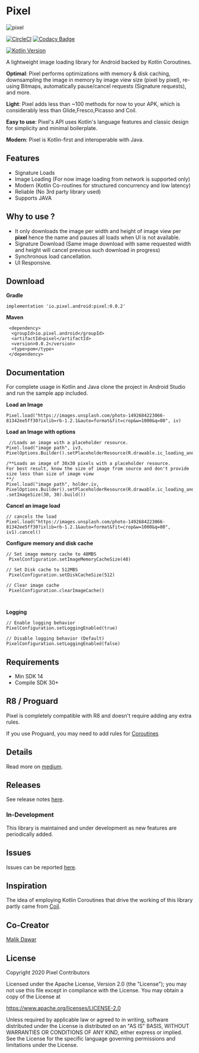 # Pixel
![pixel](https://miro.medium.com/max/875/0*iAMn0EvUMF__xp3F)

[![CircleCI](https://circleci.com/gh/mmobin789/pixel/tree/master.svg?style=svg)](https://circleci.com/gh/mmobin789/pixel/tree/master)
[![Codacy Badge](https://app.codacy.com/project/badge/Grade/863ea5386f204bd4807580d3ae231874)](https://www.codacy.com/manual/mmobin789/pixel?utm_source=github.com&amp;utm_medium=referral&amp;utm_content=mmobin789/pixel&amp;utm_campaign=Badge_Grade)

[![Kotlin Version](https://img.shields.io/badge/kotlin-1.4.10-green.svg)](http://kotlinlang.org/)

A lightweight image loading library for Android backed by Kotlin Coroutines.

**Optimal**: Pixel performs optimizations with memory & disk caching, downsampling the image in memory by image view size (pixel by pixel), re-using Bitmaps, automatically pause/cancel requests (Signature requests), and more.

**Light**: Pixel adds less than ~100 methods for now to your APK, which is considerably less than Glide,Fresco,Picasso and Coil.

**Easy to use**: Pixel's API uses Kotlin's language features and classic design for simplicity and minimal boilerplate.

**Modern**: Pixel is Kotlin-first and interoperable with Java.

## Features
 - Signature Loads
 - Image Loading (For now image loading from network is supported only)
 - Modern (Kotlin Co-routines for structured concurrency and low latency)
 - Reliable (No 3rd party library used)
 - Supports JAVA
 
 
 ## Why to use ?
   
   - It only downloads the image per width and height of image view per **pixel** hence the name and pauses all loads when UI is not          available.
   - Signature Download (Same image download with same requested width and height will cancel previous such download in progress)
   - Synchronous load cancellation.
   - UI Responsive.
  
 
 
 ## Download
 
 **Gradle**
 ```
 implementation 'io.pixel.android:pixel:0.0.2'
 ```
 
 **Maven**
  
```
 <dependency>
  <groupId>io.pixel.android</groupId>
  <artifactId>pixel</artifactId>
  <version>0.0.2</version>
  <type>pom</type>
 </dependency>
```
 

## Documentation
 
For complete usage in Kotlin and Java clone the project in Android Studio and run the sample app included.

 
 **Load an Image**
 
 ```
 Pixel.load("https://images.unsplash.com/photo-1492684223066-81342ee5ff30?ixlib=rb-1.2.1&auto=format&fit=crop&w=1000&q=80", iv)
 ```
 **Load an Image with options**
 
 ```
  //Loads an image with a placeholder resource.
 Pixel.load("image path", iv3, PixelOptions.Builder().setPlaceholderResource(R.drawable.ic_loading_android).build())
 
 /**Loads an image of 30x30 pixels with a placeholder resource.
 For best result, know the size of image from source and don't provide size less than size of image view
 **/
 Pixel.load("image path", holder.iv, PixelOptions.Builder().setPlaceholderResource(R.drawable.ic_loading_android)
 .setImageSize(30, 30).build())

 ```
 **Cancel an image load**
 
```
// cancels the load 
Pixel.load("https://images.unsplash.com/photo-1492684223066-81342ee5ff30?ixlib=rb-1.2.1&auto=format&fit=crop&w=1000&q=80", iv1).cancel()

```
 
 **Configure memory and disk cache**
 
 ```
 // Set image memory cache to 48MBS
  PixelConfiguration.setImageMemoryCacheSize(48)
  
 // Set Disk cache to 512MBS
  PixelConfiguration.setDiskCacheSize(512)
  
 // Clear image cache
  PixelConfiguration.clearImageCache()
  
   
   ```
   
 **Logging**
 
   ```
 // Enable logging behavior
   PixelConfiguration.setLoggingEnabled(true)
   
 // Disable logging behavior (Default)
   PixelConfiguration.setLoggingEnabled(false)
   ```
   ## Requirements
   - Min SDK 14
   - Compile SDK 30+
   
   ## R8 / Proguard
   Pixel is completely compatible with R8 and doesn't require adding any extra rules.

   If you use Proguard, you may need to add rules for [Coroutines](https://github.com/Kotlin/kotlinx.coroutines/blob/master/kotlinx-coroutines-core/jvm/resources/META-INF/proguard/coroutines.pro)
   
   ## Details
   
   Read more on [medium](https://medium.com/better-programming/introducing-pixel-a-new-kotlin-image-loading-library-for-android-a37a7a192f73).
   
   ## Releases
   See release notes [here](https://github.com/mmobin789/pixel/releases).
 
 ### In-Development
 This library is maintained and under development as new features are periodically added.


## Issues
Issues can be reported [here](https://github.com/mmobin789/pixel/issues).

## Inspiration
The idea of employing Kotlin Coroutines that drive the working of this library partly came from [Coil](https://github.com/coil-kt).

## Co-Creator
  [Malik Dawar](https://github.com/malikdawar)

## License
Copyright 2020 Pixel Contributors

Licensed under the Apache License, Version 2.0 (the "License");
you may not use this file except in compliance with the License.
You may obtain a copy of the License at

   https://www.apache.org/licenses/LICENSE-2.0

Unless required by applicable law or agreed to in writing, software
distributed under the License is distributed on an "AS IS" BASIS,
WITHOUT WARRANTIES OR CONDITIONS OF ANY KIND, either express or implied.
See the License for the specific language governing permissions and
limitations under the License.
